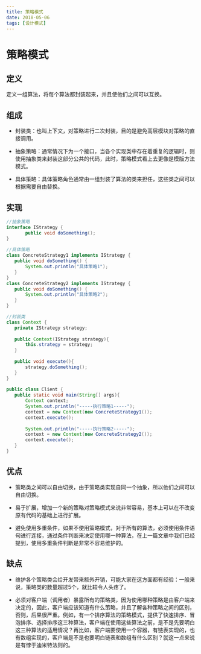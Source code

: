 ```yaml
---
title: 策略模式
date: 2018-05-06
tags: [设计模式]
---
```


# 策略模式

## 定义
定义一组算法，将每个算法都封装起来，并且使他们之间可以互换。

## 组成

- 封装类：也叫上下文，对策略进行二次封装，目的是避免高层模块对策略的直接调用。

- 抽象策略：通常情况下为一个接口，当各个实现类中存在着重复的逻辑时，则使用抽象类来封装这部分公共的代码，此时，策略模式看上去更像是模版方法模式。

- 具体策略：具体策略角色通常由一组封装了算法的类来担任，这些类之间可以根据需要自由替换。

<!-- more -->

## 实现

```java
//抽象策略
interface IStrategy {  
       public void doSomething();  
}  
 
//具体策略
class ConcreteStrategy1 implements IStrategy {  
   public void doSomething() {  
       System.out.println("具体策略1");  
   }  
}  
class ConcreteStrategy2 implements IStrategy {  
   public void doSomething() {  
       System.out.println("具体策略2");  
   }  
}  

//封装类
class Context {  
   private IStrategy strategy;  
     
   public Context(IStrategy strategy){  
       this.strategy = strategy;  
   }  
     
   public void execute(){  
       strategy.doSomething();  
   }  
}  
     
public class Client {  
   public static void main(String[] args){  
       Context context;  
       System.out.println("-----执行策略1-----");  
       context = new Context(new ConcreteStrategy1());  
       context.execute();  
 
       System.out.println("-----执行策略2-----");  
       context = new Context(new ConcreteStrategy2());  
       context.execute();  
   }  
}
```

## 优点
- 策略类之间可以自由切换，由于策略类实现自同一个抽象，所以他们之间可以自由切换。

- 易于扩展，增加一个新的策略对策略模式来说非常容易，基本上可以在不改变原有代码的基础上进行扩展。

- 避免使用多重条件，如果不使用策略模式，对于所有的算法，必须使用条件语句进行连接，通过条件判断来决定使用哪一种算法，在上一篇文章中我们已经提到，使用多重条件判断是非常不容易维护的。

## 缺点
- 维护各个策略类会给开发带来额外开销，可能大家在这方面都有经验：一般来说，策略类的数量超过5个，就比较令人头疼了。

- 必须对客户端（调用者）暴露所有的策略类，因为使用哪种策略是由客户端来决定的，因此，客户端应该知道有什么策略，并且了解各种策略之间的区别，否则，后果很严重。例如，有一个排序算法的策略模式，提供了快速排序、冒泡排序、选择排序这三种算法，客户端在使用这些算法之前，是不是先要明白这三种算法的适用情况？再比如，客户端要使用一个容器，有链表实现的，也有数组实现的，客户端是不是也要明白链表和数组有什么区别？就这一点来说是有悖于迪米特法则的。


